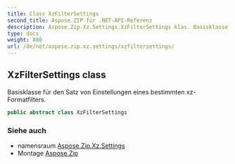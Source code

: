 ```yaml
---
title: Class XzFilterSettings
second_title: Aspose.ZIP für .NET-API-Referenz
description: Aspose.Zip.Xz.Settings.XzFilterSettings klas. Basisklasse für den Satz von Einstellungen eines bestimmten xzFormatfilters.
type: docs
weight: 880
url: /de/net/aspose.zip.xz.settings/xzfiltersettings/
---
```

## XzFilterSettings class

Basisklasse für den Satz von Einstellungen eines bestimmten xz-Formatfilters.

```csharp
public abstract class XzFilterSettings
```

### Siehe auch

* namensraum [Aspose.Zip.Xz.Settings](../../aspose.zip.xz.settings/)
* Montage [Aspose.Zip](../../)


